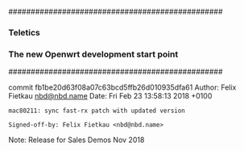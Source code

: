 ################################################
###		Teletics 
### The new Openwrt development start point ####
################################################

commit fb1be20d63f08a07c63bcd5ffb26d010935dfa61
Author: Felix Fietkau <nbd@nbd.name>
Date:   Fri Feb 23 13:58:13 2018 +0100

    mac80211: sync fast-rx patch with updated version
    
    Signed-off-by: Felix Fietkau <nbd@nbd.name>

Note: Release for Sales Demos Nov 2018
